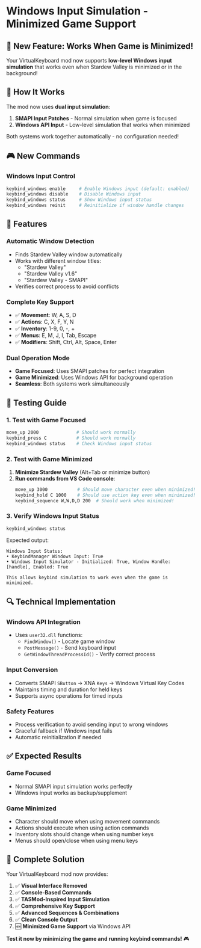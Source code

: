 # Windows Input Simulation - Minimized Game Support

## 🎯 New Feature: Works When Game is Minimized!

Your VirtualKeyboard mod now supports **low-level Windows input simulation** that works even when Stardew Valley is minimized or in the background!

## 🚀 How It Works

The mod now uses **dual input simulation**:

1. **SMAPI Input Patches** - Normal simulation when game is focused
2. **Windows API Input** - Low-level simulation that works when minimized

Both systems work together automatically - no configuration needed!

## 🎮 New Commands

### **Windows Input Control**
```bash
keybind_windows enable     # Enable Windows input (default: enabled)
keybind_windows disable    # Disable Windows input  
keybind_windows status     # Show Windows input status
keybind_windows reinit     # Reinitialize if window handle changes
```

## 🔧 Features

### **Automatic Window Detection**
- Finds Stardew Valley window automatically
- Works with different window titles:
  - "Stardew Valley"
  - "Stardew Valley v1.6" 
  - "Stardew Valley - SMAPI"
- Verifies correct process to avoid conflicts

### **Complete Key Support**
- ✅ **Movement**: W, A, S, D
- ✅ **Actions**: C, X, F, Y, N
- ✅ **Inventory**: 1-9, 0, -, +
- ✅ **Menus**: E, M, J, I, Tab, Escape
- ✅ **Modifiers**: Shift, Ctrl, Alt, Space, Enter

### **Dual Operation Mode**
- **Game Focused**: Uses SMAPI patches for perfect integration
- **Game Minimized**: Uses Windows API for background operation
- **Seamless**: Both systems work simultaneously

## 🎯 Testing Guide

### **1. Test with Game Focused**
```bash
move_up 2000              # Should work normally
keybind_press C           # Should work normally
keybind_windows status    # Check Windows input status
```

### **2. Test with Game Minimized**
1. **Minimize Stardew Valley** (Alt+Tab or minimize button)
2. **Run commands from VS Code console**:
   ```bash
   move_up 3000           # Should move character even when minimized!
   keybind_hold C 1000    # Should use action key even when minimized!
   keybind_sequence W,W,D,D 200  # Should work when minimized!
   ```

### **3. Verify Windows Input Status**
```bash
keybind_windows status
```

Expected output:
```
Windows Input Status:
• KeybindManager Windows Input: True
• Windows Input Simulator - Initialized: True, Window Handle: [handle], Enabled: True

This allows keybind simulation to work even when the game is minimized.
```

## 🔍 Technical Implementation

### **Windows API Integration**
- Uses `user32.dll` functions:
  - `FindWindow()` - Locate game window
  - `PostMessage()` - Send keyboard input
  - `GetWindowThreadProcessId()` - Verify correct process

### **Input Conversion**
- Converts SMAPI `SButton` → XNA `Keys` → Windows Virtual Key Codes
- Maintains timing and duration for held keys
- Supports async operations for timed inputs

### **Safety Features**  
- Process verification to avoid sending input to wrong windows
- Graceful fallback if Windows input fails
- Automatic reinitialization if needed

## ✅ Expected Results

### **Game Focused**
- Normal SMAPI input simulation works perfectly
- Windows input works as backup/supplement

### **Game Minimized** 
- Character should move when using movement commands
- Actions should execute when using action commands  
- Inventory slots should change when using number keys
- Menus should open/close when using menu keys

## 🎉 Complete Solution

Your VirtualKeyboard mod now provides:

1. ✅ **Visual Interface Removed**
2. ✅ **Console-Based Commands** 
3. ✅ **TASMod-Inspired Input Simulation**
4. ✅ **Comprehensive Key Support**
5. ✅ **Advanced Sequences & Combinations**
6. ✅ **Clean Console Output** 
7. 🆕 **Minimized Game Support** via Windows API

**Test it now by minimizing the game and running keybind commands!** 🎮
